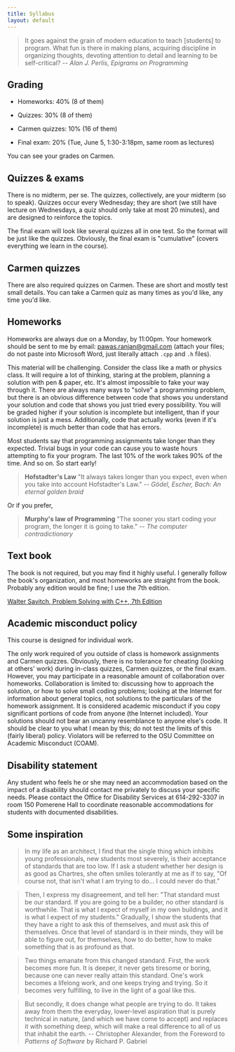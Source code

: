 ```yaml
---
title: Syllabus
layout: default
---
```


> It goes against the grain of modern education to teach [students] to
> program. What fun is there in making plans, acquiring discipline in
> organizing thoughts, devoting attention to detail and learning to be
> self-critical? -- *Alan J. Perlis, Epigrams on Programming*

## Grading

- Homeworks: 40% (8 of them)

- Quizzes: 30% (8 of them)

- Carmen quizzes: 10% (16 of them)

- Final exam: 20% (Tue, June 5, 1:30-3:18pm, same room as lectures)

You can see your grades on Carmen.

## Quizzes & exams

There is no midterm, per se. The quizzes, collectively, are your
midterm (so to speak). Quizzes occur every Wednesday; they are short
(we still have lecture on Wednesdays, a quiz should only take at most
20 minutes), and are designed to reinforce the topics.

The final exam will look like several quizzes all in one test. So the
format will be just like the quizzes. Obviously, the final exam is
"cumulative" (covers everything we learn in the course).

## Carmen quizzes

There are also required quizzes on Carmen. These are short and mostly
test small details. You can take a Carmen quiz as many times as you'd
like, any time you'd like.

## Homeworks

Homeworks are always due on a Monday, by 11:00pm. Your homework
should be sent to me by email:
[pawas.ranjan@gmail.com](mailto:pawas.ranjan@gmail.com) (attach your
files; do not paste into Microsoft Word, just literally attach `.cpp`
and `.h` files).

This material will be challenging. Consider the class like a math or
physics class. It will require a lot of thinking, staring at the
problem, planning a solution with pen & paper, etc. It's almost
impossible to fake your way through it. There are always many ways to
"solve" a programming problem, but there is an obvious difference
between code that shows you understand your solution and code that
shows you just tried every possibility. You will be graded higher if
your solution is incomplete but intelligent, than if your solution is
just a mess. Additionally, code that actually works (even if it's
incomplete) is much better than code that has errors.

Most students say that programming assignments take longer than they
expected. Trivial bugs in your code can cause you to waste hours
attempting to fix your program. The last 10% of the work takes 90% of
the time. And so on. So start early!

> **Hofstadter's Law** "It always takes longer than you expect, even when you
> take into account Hofstadter's Law." --
> *G&ouml;del, Escher, Bach: An eternal golden braid*

Or if you prefer,

> **Murphy's law of Programming** "The sooner you start coding your program,
> the longer it is going to take." -- *The computer contradictionary*

## Text book

The book is not required, but you may find it highly useful. I
generally follow the book's organization, and most homeworks are
straight from the book.  Probably any edition would be fine; I use the
7th edition.

[Walter Savitch, Problem Solving with C++, 7th Edition](http://www.amazon.com/Problem-Solving-7th-Walter-Savitch/dp/0321531345/ref=pd_sim_b_4)

## Academic misconduct policy

This course is designed for individual work.

The only work required of you outside of class is homework assignments
and Carmen quizzes. Obviously, there is no tolerance for cheating
(looking at others' work) during in-class quizzes, Carmen quizzes, or
the final exam. However, you may participate in a reasonable amount of
collaboration over homeworks. Collaboration is limited to: discussing
how to approach the solution, or how to solve small coding problems;
looking at the Internet for information about general topics, not
solutions to the particulars of the homework assignment. It is
considered academic misconduct if you copy significant portions of
code from anyone (the Internet included). Your solutions should not
bear an uncanny resemblance to anyone else's code. It should be clear
to you what I mean by this; do not test the limits of this (fairly
liberal) policy. Violators will be referred to the OSU Committee on
Academic Misconduct (COAM).

## Disability statement

Any student who feels he or she may need an accommodation based on the
impact of a disability should contact me privately to discuss your
specific needs. Please contact the Office for Disability Services at
614-292-3307 in room 150 Pomerene Hall to coordinate reasonable
accommodations for students with documented disabilities.

## Some inspiration

> In my life as an architect, I find that the single thing which
> inhibits young professionals, new students most severely, is their
> acceptance of standards that are too low. If I ask a student whether
> her design is as good as Chartres, she often smiles tolerantly at me
> as if to say, "Of course not, that isn't what I am trying to
> do... I could never do that."

> Then, I express my disagreement, and tell her: "That standard must
> be our standard. If you are going to be a builder, no other standard
> is worthwhile. That is what I expect of myself in my own buildings,
> and it is what I expect of my students." Gradually, I show the
> students that they have a right to ask this of themselves, and
> must ask this of themselves. Once that level of standard is in their
> minds, they will be able to figure out, for themselves, how to do
> better, how to make something that is as profound as that.

> Two things emanate from this changed standard. First, the work
> becomes more fun. It is deeper, it never gets tiresome or boring,
> because one can never really attain this standard. One's work
> becomes a lifelong work, and one keeps trying and trying. So it
> becomes very fulfilling, to live in the light of a goal like this.

> But secondly, it does change what people are trying to do. It takes
> away from them the everyday, lower-level aspiration that is purely
> technical in nature, (and which we have come to accept) and replaces
> it with something deep, which will make a real difference to all of
> us that inhabit the earth. -- Christopher Alexander, from the
> Foreword to *Patterns of Software* by Richard P. Gabriel
